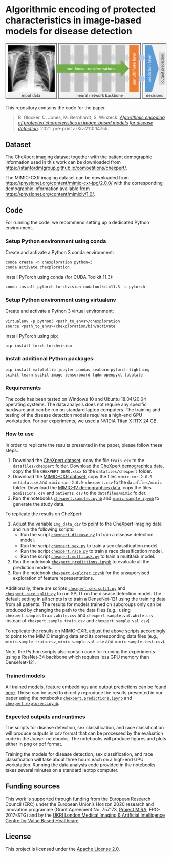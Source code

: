 # Algorithmic encoding of protected characteristics in image-based models for disease detection

![Components of a deep neural networks](assets/network.png "Components of a deep neural networks")

This repository contains the code for the paper
> B. Glocker, C. Jones, M. Bernhardt, S. Winzeck. [_Algorithmic encoding of protected characteristics in image-based models for disease detection_](https://arxiv.org/abs/2110.14755). 2021. pre-print arXiv:2110.14755.

## Dataset

The CheXpert imaging dataset together with the patient demographic information used in this work can be downloaded from https://stanfordmlgroup.github.io/competitions/chexpert/.

The MIMIC-CXR imaging dataset can be downloaded from https://physionet.org/content/mimic-cxr-jpg/2.0.0/ with the corresponding demographic information available from https://physionet.org/content/mimiciv/1.0/.

## Code

For running the code, we recommend setting up a dedicated Python environment.

### Setup Python environment using conda

Create and activate a Python 3 conda environment:

   ```shell
   conda create -n chexploration python=3
   conda activate chexploration
   ```
   
Install PyTorch using conda (for CUDA Toolkit 11.3):
   
   ```shell
   conda install pytorch torchvision cudatoolkit=11.3 -c pytorch
   ```
   
### Setup Python environment using virtualenv

Create and activate a Python 3 virtual environment:

   ```shell
   virtualenv -p python3 <path_to_envs>/chexploration
   source <path_to_envs>/chexploration/bin/activate
   ```
   
Install PyTorch using pip:
   
   ```shell
   pip install torch torchvision
   ```
   
### Install additional Python packages:
   
   ```shell
   pip install matplotlib jupyter pandas seaborn pytorch-lightning scikit-learn scikit-image tensorboard tqdm openpyxl tabulate
   ```

### Requirements

The code has been tested on Windows 10 and Ubuntu 18.04/20.04 operating systems. The data analysis does not require any specific hardware and can be run on standard laptop computers. The training and testing of the disease detection models requires a high-end GPU workstation. For our experiments, we used a NVIDIA Titan X RTX 24 GB.

### How to use

In order to replicate the results presented in the paper, please follow these steps:

1. Download the [CheXpert dataset](https://stanfordmlgroup.github.io/competitions/chexpert/), copy the file `train.csv` to the `datafiles/chexpert` folder. Download the [CheXpert demographics data](https://stanfordaimi.azurewebsites.net/datasets/192ada7c-4d43-466e-b8bb-b81992bb80cf), copy the file `CHEXPERT DEMO.xlsx` to the `datafiles/chexpert` folder.
2. Download the [MIMIC-CXR dataset](https://physionet.org/content/mimic-cxr-jpg/2.0.0/), copy the files `mimic-cxr-2.0.0-metdata.csv` and `mimic-cxr-2.0.0-chexpert.csv` to the `datafiles/mimic` folder. Download the [MIMIC-IV demographics data](https://physionet.org/content/mimiciv/1.0/), copy the files `admissions.csv` and `patients.csv` to the `datafiles/mimic` folder.
3. Run the notebooks [`chexpert.sample.ipynb`](notebooks/chexpert.sample.ipynb) and [`mimic.sample.ipynb`](notebooks/mimic.sample.ipynb) to generate the study data.

To replicate the results on CheXpert:

1. Adjust the variable `img_data_dir` to point to the CheXpert imaging data and run the following scripts:
   - Run the script [`chexpert.disease.py`](prediction/chexpert.disease.py) to train a disease detection model.
   - Run the script [`chexpert.sex.py`](prediction/chexpert.sex.py) to train a sex classification model.
   - Run the script [`chexpert.race.py`](prediction/chexpert.race.py) to train a race classification model.
   - Run the script [`chexpert.multitask.py`](prediction/chexpert.multitask.py) to train a multitask model.
2. Run the notebook [`chexpert.predictions.ipynb`](notebooks/chexpert.predictions.ipynb) to evaluate all the prediction models.
3. Run the notebook [`chexpert.explorer.ipynb`](notebooks/chexpert.explorer.ipynb) for the unsupervised exploration of feature representations.

Additionally, there are scripts [`chexpert.sex.split.py`](prediction/chexpert.sex.split.py) and [`chexpert.race.split.py`](prediction/chexpert.race.split.py) to run SPLIT on the disease detection model. The default setting in all scripts is to train a DenseNet-121 using the training data from all patients. The results for models trained on subgroups only can be produced by changing the path to the data files (e.g., using `chexpert.sample.train.white.csv` and `chexpert.sample.val.white.csv` instead of `chexpert.sample.train.csv` and `chexpert.sample.val.csv`).

To replicate the results on MIMIC-CXR, adjust the above scripts accordingly to point to the MIMIC imaging data and its corresponding data files (e.g., `mimic.sample.train.csv`, `mimic.sample.val.csv` and `mimic.sample.test.csv`). 

Note, the Python scripts also contain code for running the experiments using a ResNet-34 backbone which requires less GPU memory than DenseNet-121.

### Trained models

All trained models, feature embeddings and output predictions can be found [here](https://imperialcollegelondon.box.com/s/bq87wkuzy14ctsyf8w3hcikwzu8386jj). These can be used to directly reproduce the results presented in our paper using the notebooks [`chexpert.predictions.ipynb`](notebooks/chexpert.predictions.ipynb) and [`chexpert.explorer.ipynb`](notebooks/chexpert.explorer.ipynb).

### Expected outputs and runtimes

The scripts for disease detection, sex classification, and race classification will produce outputs in csv format that can be processed by the evaluation code in the Jupyer notebooks. The notebooks will produce figures and plots either in png or pdf format.

Training the models for disease detection, sex classification, and race classification will take about three hours each on a high-end GPU workstation. Running the data analysis code provided in the notebooks takes several minutes on a standard laptop computer.
   
## Funding sources
This work is supported through funding from the European Research Council (ERC) under the European Union’s Horizon 2020 research and innovation programme (Grant Agreement No. 757173, [Project MIRA](https://www.project-mira.eu), ERC-2017-STG) and by the [UKRI London Medical Imaging & Artificial Intelligence Centre for Value Based Healthcare](https://www.aicentre.co.uk/).

## License
This project is licensed under the [Apache License 2.0](LICENSE).
